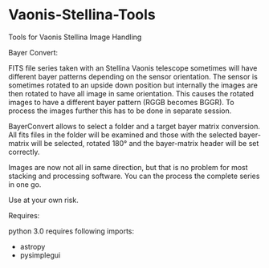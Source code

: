 # Vaonis-Stellina-Tools
Tools for Vaonis Stellina Image Handling


Bayer Convert:

FITS file series taken with an Stellina Vaonis telescope sometimes will have different bayer patterns depending on the sensor orientation. The sensor is sometimes rotated to an upside down position but internally the images are then rotated to have all image in same orientation. This causes the rotated images to have a different bayer pattern (RGGB becomes BGGR). To process the images further this has to be done in separate session.

BayerConvert allows to select a folder and a target bayer matrix conversion. All fits files in the folder will be examined and those with the selected bayer-matrix will be selected, rotated 180° and the bayer-matrix header will be set correctly.

Images are now not all in same direction, but that is no problem for most stacking and processing software. You can the process the complete series in one go.

Use at your own risk.


Requires: 

python 3.0
requires following imports:
- astropy
- pysimplegui
